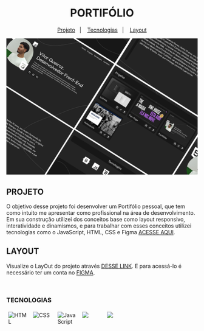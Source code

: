 
<h1 align="center"> PORTIFÓLIO </h1>


<p align="center">
  <a href="#projeto ">Projeto</a>&nbsp;&nbsp;&nbsp;|&nbsp;&nbsp;&nbsp;
  <a href="#tecnologias">Tecnologias</a>&nbsp;&nbsp;&nbsp;|&nbsp;&nbsp;&nbsp;
  <a href="#layout">Layout</a>

  
</p>
<img src="asset/img/capaportifolio.png">  


## PROJETO
O objetivo desse projeto foi desenvolver um Portifólio pessoal, que tem como intuito me apresentar como profissional na área de desenvolvimento. Em sua construção utilizei dos conceitos base como layout responsivo, interatividade e dinamismos, e para trabalhar com esses conceitos utilizei tecnologias como o JavaScript, HTML, CSS e Figma [ACESSE AQUI](https://htppsvitor.github.io/Portif-lio/).

## LAYOUT


Visualize o LayOut do projeto através [DESSE LINK](https://www.figma.com/file/W6Ts5au9U8LNf4BRhhw3P7/Portifolio?type=design&node-id=5%3A98&mode=design&t=HyKVrFkU0JRZxyWi-1). E para acessá-lo é necessário ter um conta no [FIGMA](https://figma.com).

<br>

### TECNOLOGIAS 
<div style="display:flex; gap:5px;">
   <img style="width:50px; margin:5px;" src="https://cdn-icons-png.flaticon.com/128/732/732212.png" alt="HTML">

   <img style="width:50px; margin:5px;" src="https://cdn-icons-png.flaticon.com/128/732/732190.png" alt="CSS">

   <img style="width:50px; margin:5px;" src="https://logospng.org/download/javascript/logo-javascript-1024.png" alt="Java Script">
  
   <img style="width:50px; margin:5px;" src="https://git-scm.com/images/logos/downloads/Git-Icon-1788C.png">

   <img style="width:50px; margin:5px;" src="https://4.bp.blogspot.com/-LiJZ5I8E7K8/XIe_GeI5glI/AAAAAAAAIuw/4Awu8j8r0P8TKBXzyxyslHEfplOlK9-6QCK4BGAYYCw/s1600/icon%2Bfigma%2Bvector.png">
</div>
